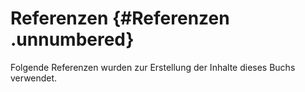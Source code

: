 # Referenzen {#Referenzen .unnumbered}

Folgende Referenzen wurden zur Erstellung der Inhalte dieses Buchs verwendet. 


